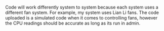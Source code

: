 Code will work differently system to system because each system uses a different fan system. For example, my system uses Lian Li fans. The code uploaded is a simulated code when it comes to controlling fans, however the CPU readings should be accurate as long as its run in admin. 
